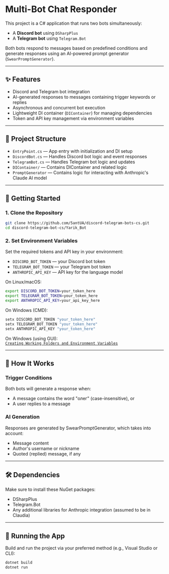 # Multi-Bot Chat Responder

This project is a C# application that runs two bots simultaneously:
- A **Discord bot** using `DSharpPlus`
- A **Telegram bot** using `Telegram.Bot`

Both bots respond to messages based on predefined conditions and generate responses using an AI-powered prompt generator (`SwearPromptGenerator`).

---

## ✨ Features

- Discord and Telegram bot integration
- AI-generated responses to messages containing trigger keywords or replies
- Asynchronous and concurrent bot execution
- Lightweight DI container (`DIContainer`) for managing dependencies
- Token and API key management via environment variables

---

## 📁 Project Structure
- `EntryPoint.cs` — App entry with initialization and DI setup
- `DiscordBot.cs` — Handles Discord bot logic and event responses
- `TelegramBot.cs` — Handles Telegram bot logic and updates
- `DIContainer/` — Contains DIContainer and related logic
- `PromptGenerator` — Contains logic for interacting with Anthropic's Claude AI model

---

## 🚀 Getting Started

### 1. Clone the Repository

```bash
git clone https://github.com/5antUA/discord-telegram-bots-cs.git
cd discord-telegram-bot-cs/Yarik_Bot
```

### 2. Set Environment Variables
Set the required tokens and API key in your environment:

- `DISCORD_BOT_TOKEN` — your Discord bot token
- `TELEGRAM_BOT_TOKEN` — your Telegram bot token
- `ANTHROPIC_API_KEY` — API key for the language model

On Linux/macOS:
```bash
export DISCORD_BOT_TOKEN=your_token_here
export TELEGRAM_BOT_TOKEN=your_token_here
export ANTHROPIC_API_KEY=your_api_key_here
```

On Windows (CMD):
```bash
setx DISCORD_BOT_TOKEN "your_token_here"
setx TELEGRAM_BOT_TOKEN "your_token_here"
setx ANTHROPIC_API_KEY "your_token_here"
```

On Windows (using GUI):  
[`Creating Working Folders and Environment Variables`](https://learn.microsoft.com/ru-ru/sql/integration-services/lesson-1-1-creating-working-folders-and-environment-variables?view=sql-server-ver16)

---

## 🧠 How It Works
### Trigger Conditions
Both bots will generate a response when:

- A message contains the word "олег" (case-insensitive), or
- A user replies to a message

### AI Generation
Responses are generated by SwearPromptGenerator, which takes into account:

- Message content
- Author's username or nickname
- Quoted (replied) message, if any

---

## 🛠 Dependencies
Make sure to install these NuGet packages:

- DSharpPlus
- Telegram.Bot
- Any additional libraries for Anthropic integration (assumed to be in Claudia)

---

## 🔄 Running the App
Build and run the project via your preferred method (e.g., Visual Studio or CLI):
```bash
dotnet build
dotnet run
```

